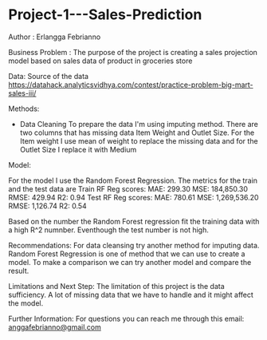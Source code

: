 # Project-1---Sales-Prediction
Author : Erlangga Febrianno

Business Problem :
The purpose of the project is creating a sales projection model based on sales data of product in groceries store

Data:
Source of the data https://datahack.analyticsvidhya.com/contest/practice-problem-big-mart-sales-iii/

Methods:
- Data Cleaning
  To prepare the data I'm using imputing method. There are two columns that has missing data Item Weight and Outlet Size. For the Item weight I use mean of   weight to replace the missing data and for the Outlet Size I replace it with Medium
  

Model:

For the model I use the Random Forest Regression.
The metrics for the train and the test data are
Train RF Reg
 scores: 
 MAE: 299.30 
 MSE: 184,850.30 
 RMSE: 429.94 
 R2: 0.94
Test RF Reg
 scores: 
 MAE: 780.61 
 MSE: 1,269,536.20 
 RMSE: 1,126.74 
 R2: 0.54
 
 Based on the number the Random Forest regression fit the training data with a high R^2 numnber. Eventhough the test number is not high.
 
Recommendations:
For data cleansing try another method for imputing data. 
Random Forest Regression is one of method that we can use to create a model. To make a comparison we can try another model and compare the result.



Limitations and Next Step:
The limitation of this project is the data sufficiency. A lot of missing data that we have to handle and it might affect the model.

Further Information:
For questions you can reach me through this email: anggafebrianno@gmail.com
 
